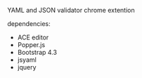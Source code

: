 YAML and JSON validator chrome extention

dependencies:
- ACE editor
- Popper.js
- Bootstrap 4.3
- jsyaml
- jquery